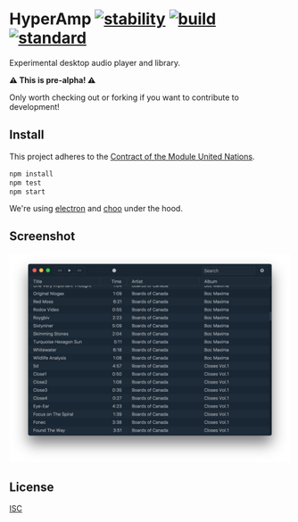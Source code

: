 # HyperAmp [![stability][stability-img]][stability-url] [![build][build-img]][build-url] [![standard][standard-img]][standard-url]

[stability-img]: https://img.shields.io/badge/stability-experimental-orange.svg?style=flat-square
[stability-url]: https://nodejs.org/api/documentation.html#documentation_stability_index
[build-img]: https://img.shields.io/travis/hypermodules/hyperamp/master.svg?style=flat-square
[build-url]: https://travis-ci.org/hypermodules/hyperamp
[standard-img]: https://img.shields.io/badge/code%20style-standard-brightgreen.svg?style=flat-square
[standard-url]: https://github.com/feross/standard

Experimental desktop audio player and library.

**:warning: This is pre-alpha! :warning:**

Only worth checking out or forking if you want to contribute to development!

## Install

This project adheres to the [Contract of the Module United Nations](http://module.party).

```
npm install
npm test
npm start
```

We're using [electron](https://github.com/electron/electron) and [choo](https://github.com/yoshuawuyts/choo) under the hood.

## Screenshot

![screenshot](screenshot.png)

## License

[ISC](license.md)
